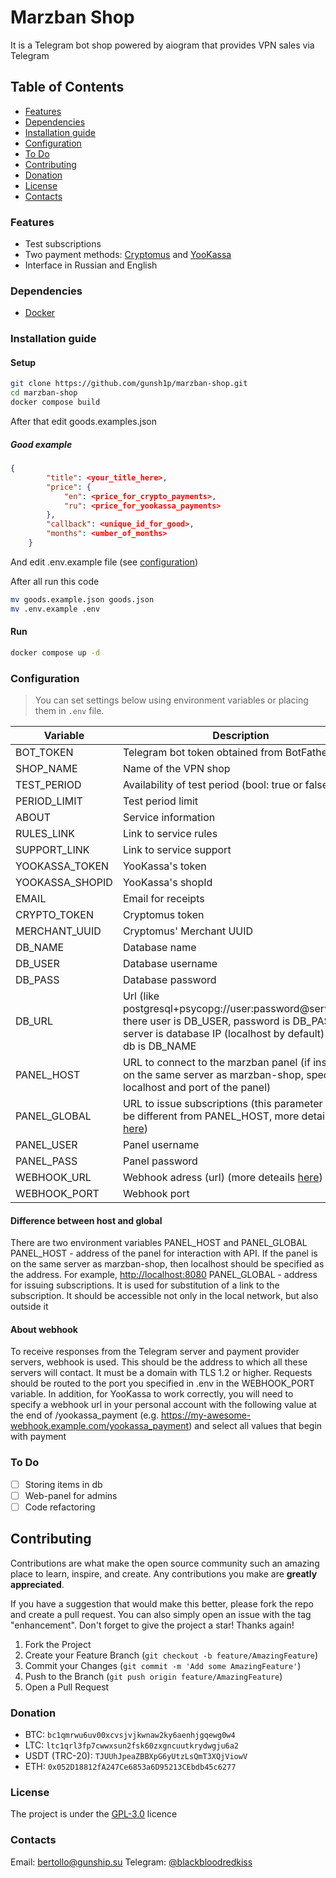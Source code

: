 # Marzban Shop

It is a Telegram bot shop powered by aiogram that provides VPN sales via Telegram

## Table of Contents

- [Features](#features)
- [Dependencies](#dependencies)
- [Installation guide](#installation-guide)
- [Configuration](#configuration)
- [To Do](#to-do)
- [Contributing](#contributing)
- [Donation](#donation)
- [License](#license)
- [Contacts](#contacts)

### Features

- Test subscriptions
- Two payment methods: [Cryptomus](https://cryptomus.com/) and [YooKassa](https://yookassa.ru/)
- Interface in Russian and English

### Dependencies

- [Docker](https://www.docker.com/)

### Installation guide

#### Setup

```bash
git clone https://github.com/gunsh1p/marzban-shop.git
cd marzban-shop
docker compose build
```

After that edit goods.examples.json

##### Good example

```json
{
        "title": <your_title_here>,
        "price": {
            "en": <price_for_crypto_payments>,
            "ru": <price_for_yookassa_payments>
        },
        "callback": <unique_id_for_good>,
        "months": <umber_of_months>
    }
```

And edit .env.example file (see [configuration](#configuration))

After all run this code

```bash
mv goods.example.json goods.json
mv .env.example .env
```

#### Run

```bash
docker compose up -d
```

### Configuration

> You can set settings below using environment variables or placing them in `.env` file.

| Variable        | Description                                                                                                                                                        |
|-----------------|--------------------------------------------------------------------------------------------------------------------------------------------------------------------|
| BOT_TOKEN       | Telegram bot token obtained from BotFather                                                                                                                         |
| SHOP_NAME       | Name of the VPN shop                                                                                                                                               |
| TEST_PERIOD     | Availability of test period (bool: true or false)                                                                                                                  |
| PERIOD_LIMIT    | Test period limit                                                                                                                                                  |
| ABOUT           | Service information                                                                                                                                                |
| RULES_LINK      | Link to service rules                                                                                                                                              |
| SUPPORT_LINK    | Link to service support                                                                                                                                            |
| YOOKASSA_TOKEN  | YooKassa's token                                                                                                                                                   |
| YOOKASSA_SHOPID | YooKassa's shopId                                                                                                                                                  |
| EMAIL           | Email for receipts                                                                                                                                                 |
| CRYPTO_TOKEN    | Cryptomus token                                                                                                                                                    |
| MERCHANT_UUID   | Cryptomus' Merchant UUID                                                                                                                                           |
| DB_NAME         | Database name                                                                                                                                                      |
| DB_USER         | Database username                                                                                                                                                  |
| DB_PASS         | Database password                                                                                                                                                  |
| DB_URL          | Url (like postgresql+psycopg://user:password@server/db) there user is DB_USER, password is DB_PASS, server is database IP (localhost by default) and db is DB_NAME |
| PANEL_HOST      | URL to connect to the marzban panel (if installed on the same server as marzban-shop, specify localhost and port of the panel)                                     |
| PANEL_GLOBAL    | URL to issue subscriptions (this parameter may be different from PANEL_HOST, more details [here](#difference-between-host-and-global))                             |
| PANEL_USER      | Panel username                                                                                                                                                     |
| PANEL_PASS      | Panel password                                                                                                                                                     |
| WEBHOOK_URL     | Webhook adress (url) (more deteails [here](#about-webhook))                                                                                                        |
| WEBHOOK_PORT    | Webhook port                                                                                                                                                       |

#### Difference between host and global

There are two environment variables PANEL_HOST and PANEL_GLOBAL
PANEL_HOST - address of the panel for interaction with API. If the panel is on the same server as marzban-shop, then localhost should be specified as the address. For example, <http://localhost:8080>
PANEL_GLOBAL - address for issuing subscriptions. It is used for substitution of a link to the subscription. It should be accessible not only in the local network, but also outside it

#### About webhook

To receive responses from the Telegram server and payment provider servers, webhook is used. This should be the address to which all these servers will contact. It must be a domain with TLS 1.2 or higher. Requests should be routed to the port you specified in .env in the WEBHOOK_PORT variable.
In addition, for YooKassa to work correctly, you will need to specify a webhook url in your personal account with the following value at the end of /yookassa_payment (e.g. <https://my-awesome-webhook.example.com/yookassa_payment>) and select all values that begin with payment

### To Do

- [ ] Storing items in db
- [ ] Web-panel for admins
- [ ] Code refactoring

## Contributing

Contributions are what make the open source community such an amazing place to learn, inspire, and create. Any contributions you make are **greatly appreciated**.

If you have a suggestion that would make this better, please fork the repo and create a pull request. You can also simply open an issue with the tag "enhancement".
Don't forget to give the project a star! Thanks again!

1. Fork the Project
2. Create your Feature Branch (`git checkout -b feature/AmazingFeature`)
3. Commit your Changes (`git commit -m 'Add some AmazingFeature'`)
4. Push to the Branch (`git push origin feature/AmazingFeature`)
5. Open a Pull Request

### Donation

- BTC: `bc1qmrwu6uv00xcvsjvjkwnaw2ky6aenhjgqewg0w4`
- LTC: `ltc1qrl3fp7cwwxsun2fsk60zxgncuutkrydwgju6a2`
- USDT (TRC-20): `TJUUhJpeaZBBXpG6yUtzLsQmT3XQjViowV`
- ETH: `0x052D18812fA247Ce6853a6D95213CEbdb45c6277`

### License

The project is under the [GPL-3.0](https://github.com/gunsh1p/marzban-shop/blob/main/LICENSE) licence

### Contacts

Email: <bertollo@gunship.su>
Telegram: [@blackbloodredkiss](https://t.me/blackbloodredkiss)
